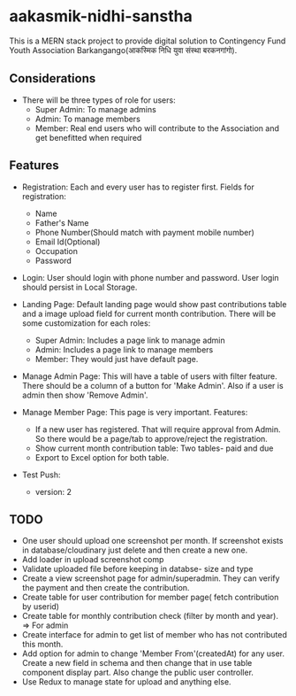 # aakasmik-nidhi-sanstha
This is a MERN stack project to provide digital solution to Contingency Fund Youth Association Barkangango(आकस्मिक निधि युवा संस्था बरकनगांगो).

## Considerations

- There will be three types of role for users:
    - Super Admin: To manage admins
    - Admin: To manage members
    - Member: Real end users who will contribute to the Association and get benefitted when required

## Features

- Registration: Each and every user has to register first. Fields for registration:
    - Name
    - Father's Name
    - Phone Number(Should match with payment mobile number)
    - Email Id(Optional)
    - Occupation
    - Password

- Login: User should login with phone number and password. User login should persist in Local Storage.
- Landing Page: Default landing page would show past contributions table and a image upload field for current month contribution. There will be some customization for each roles:
    - Super Admin: Includes a page link to manage admin
    - Admin: Includes a page link to manage members
    - Member: They would just have default page.

- Manage Admin Page: This will have a table of users with filter feature. There should be a column of a button for 'Make Admin'.
Also if a user is admin then show 'Remove Admin'.

- Manage Member Page: This page is very important. Features:
    - If a new user has registered. That will require approval from Admin. So there would be a page/tab to approve/reject the registration.
    - Show current month contribution table: Two tables- paid and due
    - Export to Excel option for both table.

- Test Push:
   - version: 2


## TODO
- One user should upload one screenshot per month. If screenshot exists in database/cloudinary just delete and then create a new one.
- Add loader in upload screenshot comp
- Validate uploaded file before keeping in databse- size and type
- Create a view screenshot page for admin/superadmin. They can verify the payment and then create the contribution.
- Create table for user contribution for member page( fetch contribution by userid)
- Create table for monthly contribution check (filter by month and year). => For admin
- Create interface for admin to get list of member who has not contributed this month.
- Add option for admin to change 'Member From'(createdAt) for any user. Create a new field in schema and then change that in use table component display part. Also change the public user controller.
- Use Redux to manage state for upload and anything else.